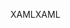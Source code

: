 <span data-ttu-id="48753-101">XAML</span><span class="sxs-lookup"><span data-stu-id="48753-101">XAML</span></span>